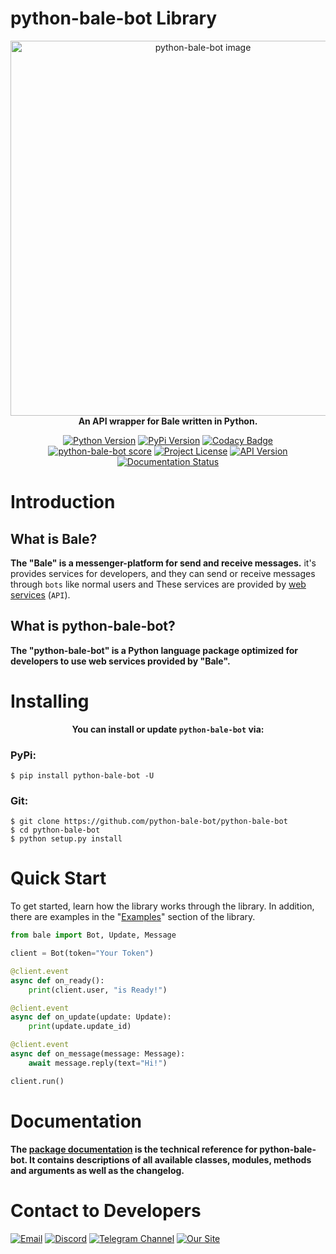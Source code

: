 # python-bale-bot Library

<div align='center'>
<img width="600" src="https://python-bale-bot.ir/assets/images/banner.png" alt="python-bale-bot image">
<br>
<b style='margin-bottom:50px;'>An API wrapper for Bale written in Python. </b>
<br>

[![Python Version](https://img.shields.io/badge/Python-3.8_|_3.9_|_3.10_|_3.11_|_3.12_-red?logo=python&style=plastic)](https://python.org)
[![PyPi Version](https://img.shields.io/pypi/v/python-bale-bot?color=blue&label=pypi&style=plastic&logo=pypi)](https://pypi.org/p/python-bale-bot)
[![Codacy Badge](https://app.codacy.com/project/badge/Grade/deacf2bc3f13492d944e329ac19ac0d1)](https://www.codacy.com/gh/python-bale-bot/python-bale-bot/dashboard)
[![python-bale-bot score](https://snyk.io/advisor/python/python-bale-bot/badge.svg)](https://snyk.io/advisor/python/python-bale-bot)
[![Project License](https://img.shields.io/github/license/python-bale-bot/python-bale-bot?style=plastic)](https://www.gnu.org/licenses/old-licenses/gpl-2.0.en.html)
[![API Version](https://img.shields.io/badge/Bale%20API-2.0-blue?style=plastic)](https://docs.bale.ai)
[![Documentation Status](https://readthedocs.org/projects/python-bale-bot/badge/?version=stable)](https://docs.python-bale-bot.ir/)

</div>

# Introduction

## What is Bale?
**The "Bale" is a messenger-platform for send and receive messages.** it's provides services for developers, and they can send or receive messages through `bots` like normal users and These services are provided by [web services](https://dev.bale.ai) (`API`).

## What is python-bale-bot?
**The "python-bale-bot" is a Python language package optimized for developers to use web services provided by "Bale".**

# Installing
<div align='center'>
  
  **You can install or update `python-bale-bot` via:**
  
</div>

### PyPi:

```
$ pip install python-bale-bot -U
```

### Git:

```
$ git clone https://github.com/python-bale-bot/python-bale-bot
$ cd python-bale-bot
$ python setup.py install
```

# Quick Start
To get started, learn how the library works through the library. In addition, there are examples in the "[Examples](https://docs.python-bale-bot.ir/en/stable/examples.html)" section of the library.

```python
from bale import Bot, Update, Message

client = Bot(token="Your Token")

@client.event
async def on_ready():
	print(client.user, "is Ready!")

@client.event
async def on_update(update: Update):
	print(update.update_id)

@client.event
async def on_message(message: Message):
	await message.reply(text="Hi!")

client.run()
```

# Documentation
**The [package documentation](https://docs.python-bale-bot.ir/en/stable) is the technical reference for python-bale-bot. It contains descriptions of all available classes, modules, methods and arguments as well as the changelog.**


# Contact to Developers
[![Email](https://img.shields.io/badge/Email-python--bale--bot@googlegroups.com-green?logo=Gmail&logoColor=white)](mailto:python-bale-bot@googlegroups.com)
[![Discord](https://img.shields.io/discord/942347256508596225?logo=discord&logoColor=white&label=Support%20Server
)](https://discord.gg/bYHEzyDe2j)
[![Telegram Channel](https://img.shields.io/badge/Telegram_Channel-@pbblib-green?logo=telegram&logoColor=white)](https://t.me/pbblib)
[![Our Site](https://img.shields.io/badge/Our_site-python--bale--bot.ir-green?logo=GitHub&logoColor=white)](https://python-bale-bot.ir)
